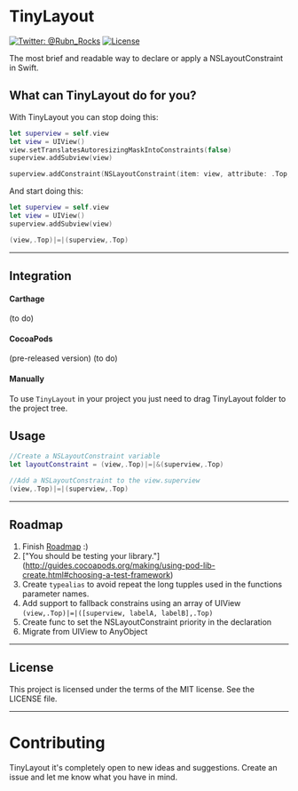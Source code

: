 # TinyLayout

[![Twitter: @Rubn_Rocks](https://img.shields.io/badge/contact-@RubnRocks-blue.svg?style=flat)](http://goo.gl/lepedg)
[![License](http://img.shields.io/badge/license-MIT-green.svg?style=flat)](https://github.com/rubenroques/TinyLayout/blob/master/LICENSE)

The most brief and readable way to declare or apply a NSLayoutConstraint in Swift.

## What can TinyLayout do for you?
With TinyLayout you can stop doing this:

```swift
let superview = self.view
let view = UIView()
view.setTranslatesAutoresizingMaskIntoConstraints(false)
superview.addSubview(view)

superview.addConstraint(NSLayoutConstraint(item: view, attribute: .Top, relatedBy: .Equal, toItem: superview, attribute: .Top, multiplier: 1, constant:0))
```

And start doing this:
```swift
let superview = self.view
let view = UIView()
superview.addSubview(view)

(view,.Top)|=|(superview,.Top)
```
---


## Integration

#### Carthage
(to do)

#### CocoaPods 
(pre-released version)
(to do)

#### Manually
To use ```TinyLayout``` in your project you just need to drag TinyLayout folder to the project tree.


## Usage
```swift
//Create a NSLayoutConstraint variable
let layoutConstraint = (view,.Top)|=|&(superview,.Top)
```

```swift
//Add a NSLayoutConstraint to the view.superview
(view,.Top)|=|(superview,.Top)
```

---
## Roadmap
1. Finish [Roadmap](#roadmap)  :)
2. ["You should be testing your library."] (http://guides.cocoapods.org/making/using-pod-lib-create.html#choosing-a-test-framework)
3. Create ```typealias``` to avoid repeat the long tupples used in the functions parameter names.
4. Add support to fallback constrains using an array of UIView ```(view,.Top)|=|([superview, labelA, labelB],.Top)```
5. Create func to set the NSLayoutConstraint priority in the declaration
6. Migrate from UIView to AnyObject


---
## License
This project is licensed under the terms of the MIT license. See the LICENSE file.

---
# Contributing
TinyLayout it's completely open to new ideas and suggestions. Create an issue and let me know what you have in mind.
